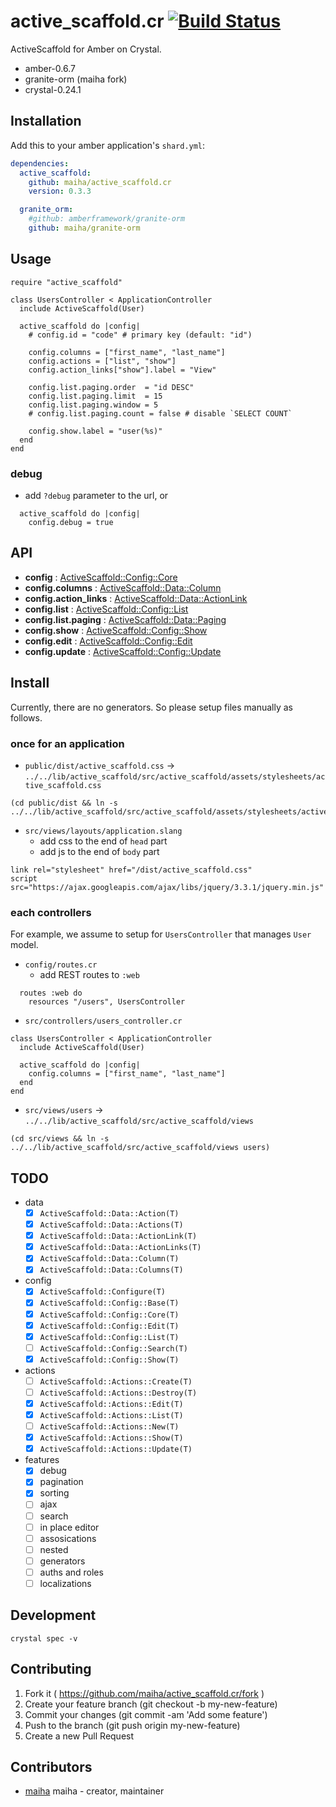 # active_scaffold.cr [![Build Status](https://travis-ci.org/maiha/active-scaffold.cr.svg?branch=master)](https://travis-ci.org/maiha/active-scaffold.cr)

ActiveScaffold for Amber on Crystal.
- amber-0.6.7
- granite-orm (maiha fork)
- crystal-0.24.1

## Installation

Add this to your amber application's `shard.yml`:

```yaml
dependencies:
  active_scaffold:
    github: maiha/active_scaffold.cr
    version: 0.3.3

  granite_orm:
    #github: amberframework/granite-orm
    github: maiha/granite-orm
```

## Usage

```crystal
require "active_scaffold"

class UsersController < ApplicationController
  include ActiveScaffold(User)

  active_scaffold do |config|
    # config.id = "code" # primary key (default: "id")

    config.columns = ["first_name", "last_name"]
    config.actions = ["list", "show"]
    config.action_links["show"].label = "View"

    config.list.paging.order  = "id DESC"
    config.list.paging.limit  = 15
    config.list.paging.window = 5
    # config.list.paging.count = false # disable `SELECT COUNT`

    config.show.label = "user(%s)"
  end
end
```

### debug

- add `?debug` parameter to the url, or

```crystal
  active_scaffold do |config|
    config.debug = true
```

## API
- **config** : [ActiveScaffold::Config::Core](./src/active_scaffold/config/core.cr)
- **config.columns** : [ActiveScaffold::Data::Column](./src/active_scaffold/data/column.cr)
- **config.action_links** : [ActiveScaffold::Data::ActionLink](./src/active_scaffold/data/action_link.cr)
- **config.list** : [ActiveScaffold::Config::List](./src/active_scaffold/config/list.cr)
- **config.list.paging** : [ActiveScaffold::Data::Paging](./src/active_scaffold/data/paging.cr)
- **config.show** : [ActiveScaffold::Config::Show](./src/active_scaffold/config/show.cr)
- **config.edit** : [ActiveScaffold::Config::Edit](./src/active_scaffold/config/edit.cr)
- **config.update** : [ActiveScaffold::Config::Update](./src/active_scaffold/config/update.cr)

## Install

Currently, there are no generators. So please setup files manually as follows.

### once for an application

- `public/dist/active_scaffold.css` -> `../../lib/active_scaffold/src/active_scaffold/assets/stylesheets/active_scaffold.css`
```shell
(cd public/dist && ln -s ../../lib/active_scaffold/src/active_scaffold/assets/stylesheets/active_scaffold.css)
```

- `src/views/layouts/application.slang`
  - add css to the end of `head` part
  - add js to the end of `body` part
```
link rel="stylesheet" href="/dist/active_scaffold.css"
script src="https://ajax.googleapis.com/ajax/libs/jquery/3.3.1/jquery.min.js"
```

### each controllers

For example, we assume to setup for `UsersController` that manages `User` model.

- `config/routes.cr`
  - add REST routes to `:web`
```crystal
  routes :web do
    resources "/users", UsersController
```

- `src/controllers/users_controller.cr`
```crystal
class UsersController < ApplicationController
  include ActiveScaffold(User)
  
  active_scaffold do |config|
    config.columns = ["first_name", "last_name"]
  end
end
```

- `src/views/users` -> `../../lib/active_scaffold/src/active_scaffold/views`
```shell
(cd src/views && ln -s ../../lib/active_scaffold/src/active_scaffold/views users)
```

## TODO

- data
  - [x] `ActiveScaffold::Data::Action(T)`
  - [x] `ActiveScaffold::Data::Actions(T)`
  - [x] `ActiveScaffold::Data::ActionLink(T)`
  - [x] `ActiveScaffold::Data::ActionLinks(T)`
  - [x] `ActiveScaffold::Data::Column(T)`
  - [x] `ActiveScaffold::Data::Columns(T)`
- config
  - [x] `ActiveScaffold::Configure(T)`
  - [x] `ActiveScaffold::Config::Base(T)`
  - [x] `ActiveScaffold::Config::Core(T)`
  - [x] `ActiveScaffold::Config::Edit(T)`
  - [x] `ActiveScaffold::Config::List(T)`
  - [ ] `ActiveScaffold::Config::Search(T)`
  - [x] `ActiveScaffold::Config::Show(T)`
- actions
  - [ ] `ActiveScaffold::Actions::Create(T)`
  - [ ] `ActiveScaffold::Actions::Destroy(T)`
  - [x] `ActiveScaffold::Actions::Edit(T)`
  - [x] `ActiveScaffold::Actions::List(T)`
  - [ ] `ActiveScaffold::Actions::New(T)`
  - [x] `ActiveScaffold::Actions::Show(T)`
  - [x] `ActiveScaffold::Actions::Update(T)`
- features
  - [x] debug
  - [x] pagination
  - [x] sorting
  - [ ] ajax
  - [ ] search
  - [ ] in place editor
  - [ ] assosications
  - [ ] nested
  - [ ] generators
  - [ ] auths and roles
  - [ ] localizations

## Development

```shell
crystal spec -v
```

## Contributing

1. Fork it ( https://github.com/maiha/active_scaffold.cr/fork )
2. Create your feature branch (git checkout -b my-new-feature)
3. Commit your changes (git commit -am 'Add some feature')
4. Push to the branch (git push origin my-new-feature)
5. Create a new Pull Request

## Contributors

- [maiha](https://github.com/maiha) maiha - creator, maintainer
